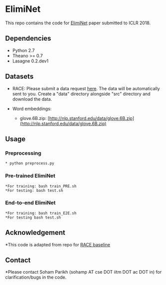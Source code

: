 # ElimiNet
This repo contains the code for [ElimiNet](https://openreview.net/forum?id=B1bgpzZAZ&noteId=B1bgpzZAZ) paper submitted to ICLR 2018. 

## Dependencies
* Python 2.7
* Theano >= 0.7
* Lasagne 0.2.dev1

## Datasets
* RACE:
    Please submit a data request [here](http://www.cs.cmu.edu/~glai1/data/race/). The data will be automatically sent to you. Create a "data" directory alongside "src" directory and download the data.

* Word embeddings:
    * glove.6B.zip: [http://nlp.stanford.edu/data/glove.6B.zip](http://nlp.stanford.edu/data/glove.6B.zip)

## Usage
### Preprocessing
    * python preprocess.py
### Pre-trained ElimiNet
    *For training: bash train_PRE.sh
    *For testing: bash test.sh
### End-to-end ElimiNet
    *For training: bash train_E2E.sh
    *For testing bash test.sh
## Acknowledgement
*This code is adapted from  repo for [RACE baseline](https://github.com/qizhex/RACE_AR_baselines)

## Contact
*Please contact Soham Parikh (sohamp AT cse DOT iitm DOT ac DOT in) for clarification/bugs in the code.
